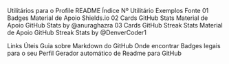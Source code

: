 Utilitários para o Profile README
Índice
Nº	Utilitário	Exemplos	Fonte
01	Badges	Material de Apoio	Shields.io
02	Cards GitHub Stats	Material de Apoio	GitHub Stats by @anuraghazra
03	Cards GitHub Streak Stats	Material de Apoio	GitHub Streak Stats by @DenverCoder1

Links Úteis
Guia sobre Markdown do GitHub
Onde encontrar Badges legais para o seu Perfil
Gerador automático de Readme para GitHub